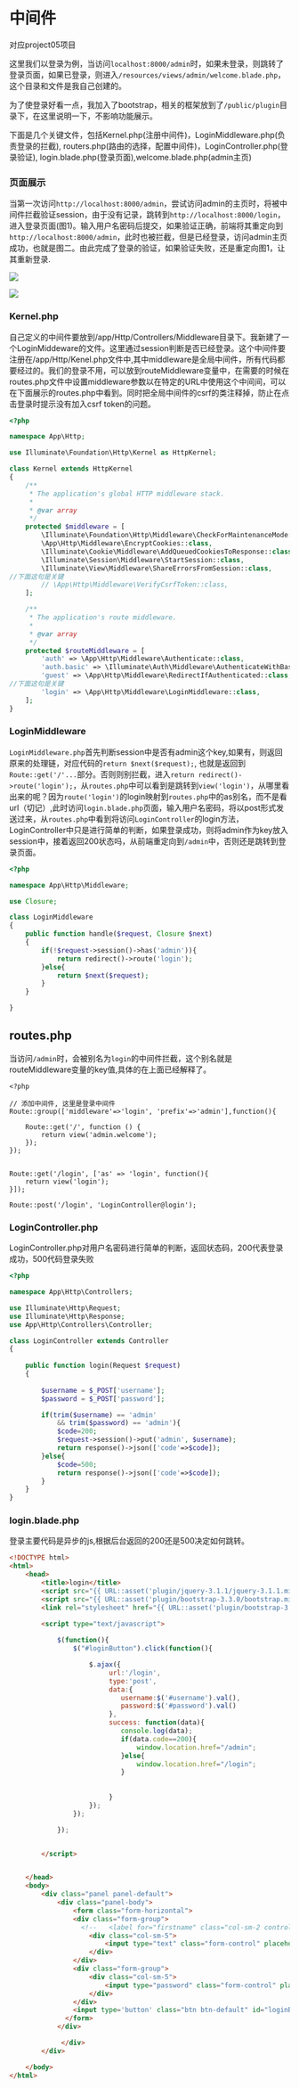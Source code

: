 # 中间件

对应project05项目

这里我们以登录为例，当访问`localhost:8000/admin`时，如果未登录，则跳转了登录页面，如果已登录，则进入`/resources/views/admin/welcome.blade.php`，这个目录和文件是我自己创建的。

为了使登录好看一点，我加入了bootstrap，相关的框架放到了`/public/plugin`目录下，在这里说明一下，不影响功能展示。

下面是几个关键文件，包括Kernel.php(注册中间件)，LoginMiddleware.php(负责登录的拦截), routers.php(路由的选择，配置中间件)，LoginController.php(登录验证), login.blade.php(登录页面),welcome.blade.php(admin主页)

### 页面展示

当第一次访问`http://localhost:8000/admin`，尝试访问admin的主页时，将被中间件拦截验证session，由于没有记录，跳转到`http://localhost:8000/login`，进入登录页面(图1)。输入用户名密码后提交，如果验证正确，前端将其重定向到`http://localhost:8000/admin`，此时也被拦截，但是已经登录，访问admin主页成功，也就是图二。由此完成了登录的验证，如果验证失败，还是重定向图1，让其重新登录.

![](img/2016-11-20-middleware-01.png)

![](img/2016-11-20-middleware-02.png)


### Kernel.php

自己定义的中间件要放到/app/Http/Controllers/Middleware目录下。我新建了一个LoginMiddeware的文件。这里通过session判断是否已经登录。这个中间件要注册在/app/Http/Kenel.php文件中,其中middleware是全局中间件，所有代码都要经过的。我们的登录不用，可以放到routeMiddleware变量中，在需要的时候在routes.php文件中设置middleware参数以在特定的URL中使用这个中间间，可以在下面展示的routes.php中看到。同时把全局中间件的csrf的类注释掉，防止在点击登录时提示没有加入csrf token的问题。


```php
<?php

namespace App\Http;

use Illuminate\Foundation\Http\Kernel as HttpKernel;

class Kernel extends HttpKernel
{
    /**
     * The application's global HTTP middleware stack.
     *
     * @var array
     */
    protected $middleware = [
        \Illuminate\Foundation\Http\Middleware\CheckForMaintenanceMode::class,
        \App\Http\Middleware\EncryptCookies::class,
        \Illuminate\Cookie\Middleware\AddQueuedCookiesToResponse::class,
        \Illuminate\Session\Middleware\StartSession::class,
        \Illuminate\View\Middleware\ShareErrorsFromSession::class,
//下面这句是关键
        // \App\Http\Middleware\VerifyCsrfToken::class,
    ];

    /**
     * The application's route middleware.
     *
     * @var array
     */
    protected $routeMiddleware = [
        'auth' => \App\Http\Middleware\Authenticate::class,
        'auth.basic' => \Illuminate\Auth\Middleware\AuthenticateWithBasicAuth::class,
        'guest' => \App\Http\Middleware\RedirectIfAuthenticated::class,
//下面这句是关键
        'login' => \App\Http\Middleware\LoginMiddleware::class,
    ];
}
```


### LoginMiddleware


`LoginMiddleware.php`首先判断session中是否有admin这个key,如果有，则返回原来的处理链，对应代码的`return $next($request);`, 也就是返回到`Route::get('/'...`部分。否则则别拦截，进入`return redirect()->route('login');`，从`routes.php`中可以看到是跳转到`view('login')`，从哪里看出来的呢？因为`route('login')`的login映射到`routes.php`中的as别名，而不是看url（切记）,此时访问`login.blade.php`页面，输入用户名密码，将以post形式发送过来，从`routes.php`中看到将访问`LoginController`的login方法，LoginController中只是进行简单的判断，如果登录成功，则将admin作为key放入session中，接着返回200状态吗，从前端重定向到`/admin`中，否则还是跳转到登录页面。

```php
<?php

namespace App\Http\Middleware;

use Closure;

class LoginMiddleware
{
    public function handle($request, Closure $next)
    {
    	if(!$request->session()->has('admin')){
    		return redirect()->route('login');
    	}else{
    		return $next($request);
    	}
    }

}
```


## routes.php

当访问`/admin`时，会被别名为`login`的中间件拦截，这个别名就是routeMiddleware变量的key值,具体的在上面已经解释了。


```
<?php

// 添加中间件, 这里是登录中间件
Route::group(['middleware'=>'login', 'prefix'=>'admin'],function(){

	Route::get('/', function () {
        return view('admin.welcome');
    });
});


Route::get('/login', ['as' => 'login', function(){
	return view('login');
}]);

Route::post('/login', 'LoginController@login');

```


### LoginController.php

LoginController.php对用户名密码进行简单的判断，返回状态码，200代表登录成功，500代码登录失败


```php
<?php

namespace App\Http\Controllers;

use Illuminate\Http\Request;
use Illuminate\Http\Response;
use App\Http\Controllers\Controller;

class LoginController extends Controller
{
  
    public function login(Request $request)
    {
        
        $username = $_POST['username'];
        $password = $_POST['password'];

        if(trim($username) == 'admin' 
            && trim($password) == 'admin'){
            $code=200;
            $request->session()->put('admin', $username);
            return response()->json(['code'=>$code]);
        }else{
            $code=500;
            return response()->json(['code'=>$code]);
        }
    }
}

```

### login.blade.php

登录主要代码是异步的js,根据后台返回的200还是500决定如何跳转。

```html
<!DOCTYPE html>
<html>
    <head>
        <title>login</title>
        <script src="{{ URL::asset('plugin/jquery-3.1.1/jquery-3.1.1.min.js') }}"></script>
        <script src="{{ URL::asset('plugin/bootstrap-3.3.0/bootstrap.min.js') }}"></script>
        <link rel="stylesheet" href="{{ URL::asset('plugin/bootstrap-3.3.0/bootstrap.min.css') }}">

        <script type="text/javascript">
            
            $(function(){
                $("#loginButton").click(function(){

                    $.ajax({
                         url:'/login',
                         type:'post',
                         data:{
                            username:$('#username').val(),
                            password:$('#password').val()
                         },
                         success: function(data){
                            console.log(data);
                            if(data.code==200){
                                window.location.href="/admin";
                            }else{
                                window.location.href="/login";
                            }
                           
                                  
                         }
                    });
                });

            });


        </script>


    </head>
    <body>
        <div class="panel panel-default">
            <div class="panel-body">
                <form class="form-horizontal">
                <div class="form-group">
                  <!--   <label for="firstname" class="col-sm-2 control-label">名字</label> -->
                    <div class="col-sm-5">
                        <input type="text" class="form-control" placeholder="username" id="username">
                    </div>
                </div>
                <div class="form-group">
                    <div class="col-sm-5">
                        <input type="password" class="form-control" placeholder="password" id="password">
                    </div>
                </div>
                <input type='button' class="btn btn-default" id="loginButton" value='Submit'>
              </form>
            </div>

             </div>
        </div>

    </body>
</html>
```